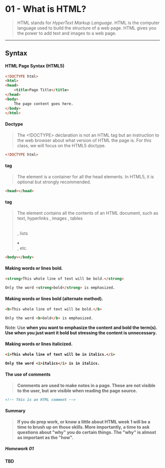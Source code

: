 01 - What is HTML?
===============

> HTML stands for *HyperText Markup Language*. HTML is the computer language used to build the structure of a web page. HTML gives you the power to add text and images to a web page. 

***

Syntax
------------------

#### HTML Page Syntax (HTML5)
```html
<!DOCTYPE html> 
<html>
<head>
    <title>Page Title</title>
</head>
<body>
    The page content goes here.
</body>
</html>
```

#### Doctype
> The <!DOCTYPE> declaration is not an HTML tag but an instruction to the web browser about what version of HTML the page is. For this class, we will focus on the HTML5 doctype.

```html
<!DOCTYPE html>
```
#### <head> tag
> The <head> element is a container for all the head elements. In HTML5, it is optional but strongly recommended.

```html
<head></head>
```
#### <body> tag
> The <body> element contains all the contents of an HTML document, such as text, hyperlinks <a></a>, images <img>, tables <table></table>, lists <li></li>, etc.

```html
<body></body>
```

#### Making words or lines bold.
```html
<strong>This whole line of text will be bold.</strong>

Only the word <strong>bold</strong> is emphasized.
```

#### Making words or lines bold (alternate method).
```html
<b>This whole line of text will be bold.</b>

Only the word <b>bold</b> is emphasized.
```

Note: Use <strong> when you want to emphasize the content and bold the term(s). Use <b> when you just want it bold but stressing the content is unnecessary.

#### Making words or lines italicized.
```html
<i>This whole line of text will be in italics.</i>

Only the word <i>italics</i> is in italics.
```

#### The use of comments
> Comments are used to make notes in a page. These are not visible to the user, but are visible when reading the page source. 

```html
<!-- This is an HTML comment -->
```

#### Summary
> If you do prep work, or know a little about HTML week 1 will be a time to brush up on those skills. More importantly, a time to ask questions about "why" you do certain things. The "why" is almost as important as the "how".

##### Homework 01 

TBD